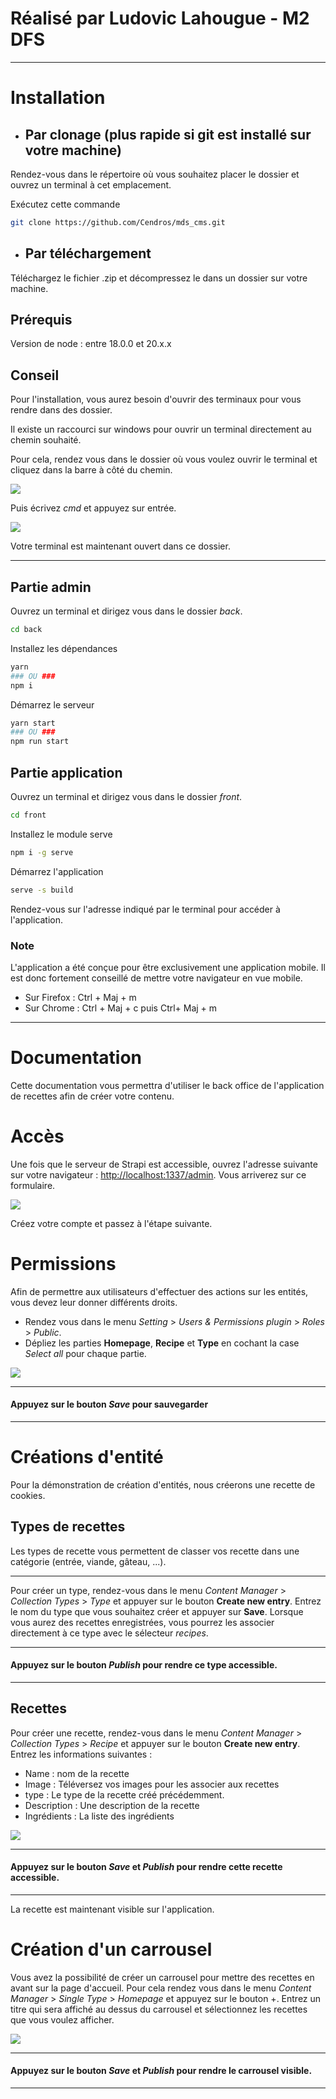 # Réalisé par Ludovic Lahougue - M2 DFS

***

# Installation

- ## Par clonage (plus rapide si git est installé sur votre machine)

Rendez-vous dans le répertoire où vous souhaitez placer le dossier et ouvrez un terminal à cet emplacement.

Exécutez cette commande
```bash
git clone https://github.com/Cendros/mds_cms.git
```

- ## Par téléchargement

Téléchargez le fichier .zip et décompressez le dans un dossier sur votre machine.

## Prérequis
Version de node : entre 18.0.0 et 20.x.x

## Conseil

Pour l'installation, vous aurez besoin d'ouvrir des terminaux pour vous rendre dans des dossier.

Il existe un raccourci sur windows pour ouvrir un terminal directement au chemin souhaité.

Pour cela, rendez vous dans le dossier où vous voulez ouvrir le terminal et cliquez dans la barre à côté du chemin.

![](images/cmd1.png)

Puis écrivez *cmd* et appuyez sur entrée.

![](images/cmd2.png)

Votre terminal est maintenant ouvert dans ce dossier.

***

## Partie admin

Ouvrez un terminal et dirigez vous dans le dossier *back*.
```bash
cd back
```

Installez les dépendances
```bash
yarn
### OU ###
npm i
```

Démarrez le serveur
```bash
yarn start
### OU ###
npm run start
```

## Partie application

Ouvrez un terminal et dirigez vous dans le dossier *front*.
```bash
cd front
```

Installez le module serve
```bash
npm i -g serve
```

Démarrez l'application
```bash
serve -s build
```

Rendez-vous sur l'adresse indiqué par le terminal pour accéder à l'application.

### Note

L'application a été conçue pour être exclusivement une application mobile. Il est donc fortement conseillé de mettre votre navigateur en vue mobile.

- Sur Firefox : Ctrl + Maj + m
- Sur Chrome : Ctrl + Maj + c puis Ctrl+ Maj + m

***
# Documentation

Cette documentation vous permettra d'utiliser le back office de l'application de recettes afin de créer votre contenu.

# Accès

Une fois que le serveur de Strapi est accessible, ouvrez l'adresse suivante sur votre navigateur : [http://localhost:1337/admin](http://localhost:1337/admin). Vous arriverez sur ce formulaire.

![](images/login.png)

Créez votre compte et passez à l'étape suivante.

# Permissions

Afin de permettre aux utilisateurs d'effectuer des actions sur les entités, vous devez leur donner différents droits.

- Rendez vous dans le menu *Setting* > *Users & Permissions plugin* > *Roles* > *Public*.
- Dépliez les parties **Homepage**, **Recipe** et **Type** en cochant la case *Select all* pour chaque partie.

![](images/roles.png)
***
#### Appuyez sur le bouton *Save* pour sauvegarder
***

# Créations d'entité

Pour la démonstration de création d'entités, nous créerons une recette de cookies.

## Types de recettes

Les types de recette vous permettent de classer vos recette dans une catégorie (entrée, viande, gâteau, ...).
***

Pour créer un type, rendez-vous dans le menu *Content Manager* > *Collection Types* > *Type* et appuyer sur le bouton **Create new entry**.
Entrez le nom du type que vous souhaitez créer et appuyer sur **Save**.
	Lorsque vous aurez des recettes enregistrées, vous pourrez les associer directement à ce type avec le sélecteur *recipes*.

***
#### Appuyez sur le bouton *Publish* pour rendre ce type accessible.
***

## Recettes

Pour créer une recette, rendez-vous dans le menu *Content Manager* > *Collection Types* > *Recipe* et appuyer sur le bouton **Create new entry**.
Entrez les informations suivantes :
- Name : nom de la recette
- Image : Téléversez vos images pour les associer aux recettes
- type : Le type de la recette créé précédemment.
- Description : Une description de la recette
- Ingrédients : La liste des ingrédients

![](images/recipe.png)

***
#### Appuyez sur le bouton *Save* et *Publish* pour rendre cette recette accessible.
***

La recette est maintenant visible sur l'application.

# Création d'un carrousel

Vous avez la possibilité de créer un carrousel pour mettre des recettes en avant sur la page d'accueil. Pour cela rendez vous dans le menu *Content Manager* > *Single Type* > *Homepage* et appuyez sur le bouton +.
Entrez un titre qui sera affiché au dessus du carrousel et sélectionnez les recettes que vous voulez afficher.

![](images/carrousel.png)

***
#### Appuyez sur le bouton *Save* et *Publish* pour rendre le carrousel visible.
***
